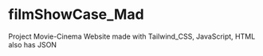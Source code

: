 # filmShowCase_Mad
Project Movie-Cinema Website made with Tailwind_CSS, JavaScript, HTML also has JSON

